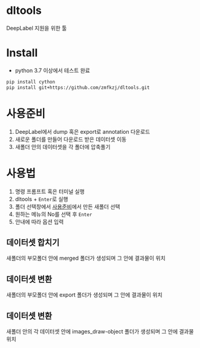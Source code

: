 # dltools
DeepLabel 지원을 위한 툴
# Install
- python 3.7 이상에서 테스트 완료
```bash
pip install cython
pip install git+https://github.com/zmfkzj/dltools.git
```
# 사용준비
1. DeepLabel에서 dump 혹은 export로 annotation 다운로드
1. 새로운 폴더를 만들어 다운로드 받은 데이터셋 이동
1. 새폴더 안의 데이터셋을 각 폴더에 압축풀기
# 사용법
1. 명령 프롬프트 혹은 터미널 실행
1. dltools + `Enter`로 실행
1. 폴더 선택창에서 [사용준비](#사용준비)에서 만든 새폴더 선택
1. 원하는 메뉴의 No를 선택 후 `Enter`
1. 안내에 따라 옵션 입력
## 데이터셋 합치기
새폴더의 부모폴더 안에 merged 폴더가 생성되며 그 안에 결과물이 위치
## 데이터셋 변환
새폴더의 부모폴더 안에 export 폴더가 생성되며 그 안에 결과물이 위치
## 데이터셋 변환
새폴더 안의 각 데이터셋 안에 images_draw-object 폴더가 생성되며 그 안에 결과물 위치
